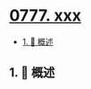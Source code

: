 # [0777. xxx](https://github.com/Tdahuyou/TNotes.leetcode/tree/main/notes/0777.%20xxx)

<!-- region:toc -->

- [1. 📝 概述](#1--概述)

<!-- endregion:toc -->

## 1. 📝 概述
